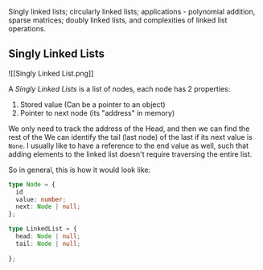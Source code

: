 Singly linked lists; circularly linked lists; applications - polynomial addition, sparse matrices; doubly linked lists, and complexities of linked list operations.


## Singly Linked Lists
![[Singly Linked List.png]]

A *Singly Linked Lists* is a list of nodes, each node has 2 properties:
1. Stored value (Can be a pointer to an object)
2. Pointer to next node (its "address" in memory)

We only need to track the address of the Head, and then we can find the rest of the 
We can identify the tail (last node) of the last if its next value is `None`. I usually like to have a reference to the end value as well, such that adding elements to the linked list doesn't require traversing the entire list.

So in general, this is how it would look like:
```ts
type Node = {
  id
  value: number;
  next: Node | null;
};

type LinkedList = {
  head: Node | null;
  tail: Node | null;
  
};

```
